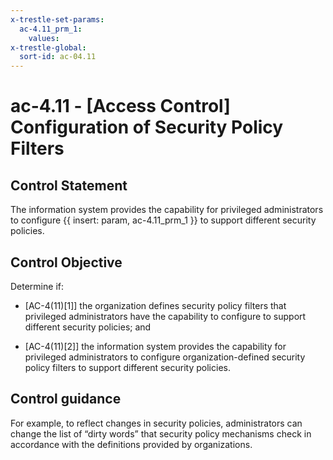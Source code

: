 ```yaml
---
x-trestle-set-params:
  ac-4.11_prm_1:
    values:
x-trestle-global:
  sort-id: ac-04.11
---
```


# ac-4.11 - \[Access Control\] Configuration of Security Policy Filters

## Control Statement

The information system provides the capability for privileged administrators to configure {{ insert: param, ac-4.11_prm_1 }} to support different security policies.

## Control Objective

Determine if:

- \[AC-4(11)[1]\] the organization defines security policy filters that privileged administrators have the capability to configure to support different security policies; and

- \[AC-4(11)[2]\] the information system provides the capability for privileged administrators to configure organization-defined security policy filters to support different security policies.

## Control guidance

For example, to reflect changes in security policies, administrators can change the list of “dirty words” that security policy mechanisms check in accordance with the definitions provided by organizations.
